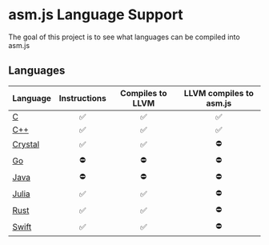 # asm.js Language Support

The goal of this project is to see what languages can be compiled into asm.js

## Languages

| Language                      | Instructions       | Compiles to LLVM   | LLVM compiles to asm.js |
|-------------------------------|:------------------:|:------------------:|:-----------------------:|
| [C](C/README.md)              | :white_check_mark: | :white_check_mark: | :white_check_mark:      |
| [C++](C++/README.md)          | :white_check_mark: | :white_check_mark: | :white_check_mark:      |
| [Crystal](Crystal/README.md)  | :white_check_mark: | :white_check_mark: | :no_entry:              |
| [Go](Go/README.md)            | :no_entry:         | :no_entry:         | :no_entry:              |
| [Java](Java/README.md)        | :no_entry:         | :no_entry:         | :no_entry:              |
| [Julia](Julia/README.md)      | :white_check_mark: | :white_check_mark: | :no_entry:              |
| [Rust](Rust/README.md)        | :white_check_mark: | :white_check_mark: | :no_entry:              |
| [Swift](Swift/README.md)      | :white_check_mark: | :white_check_mark: | :no_entry:              |
